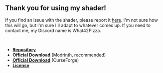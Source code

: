 ## Thank you for using my shader!

If you find an issue with the shader, please report it [here](https://github.com/What42Pizza/I-Like-Vanilla/issues). I'm not sure how this will go, but I'm sure I'll adapt to whatever comes up. If you need to contact me, my Discord name is What42Pizza.

<br>

- **[Repository](https://github.com/What42Pizza/I-Like-Vanilla)**
- **[Official Download](https://modrinth.com/shader/i-like-vanilla)** (Modrinth, recommended)
- **[Official Download](https://www.curseforge.com/minecraft/shaders/i-like-vanilla)** (CurseForge)
- **[License](LICENSE)**
